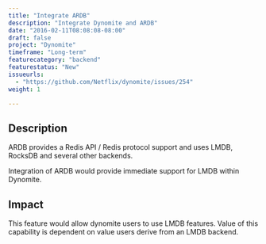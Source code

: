 ```yaml
---
title: "Integrate ARDB"
description: "Integrate Dynomite and ARDB"
date: "2016-02-11T08:08:08-08:00"
draft: false
project: "Dynomite"
timeframe: "Long-term"
featurecategory: "backend"
featurestatus: "New"
issueurls: 
  - "https://github.com/Netflix/dynomite/issues/254"
weight: 1

---
```


## Description

ARDB provides a Redis API / Redis protocol support and uses LMDB, RocksDB and several other backends.

Integration of ARDB would provide immediate support for LMDB within Dynomite.

## Impact

This feature would allow dynomite users to use LMDB features. Value of this capability is dependent on value users derive from an LMDB backend.
